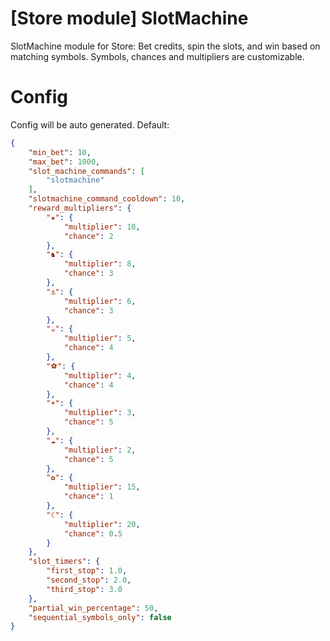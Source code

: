 # [Store module] SlotMachine
SlotMachine module for Store: Bet credits, spin the slots, and win based on matching symbols. Symbols, chances and multipliers are customizable.

# Config
Config will be auto generated. Default:
```json
{
    "min_bet": 10,
    "max_bet": 1000,
    "slot_machine_commands": [
        "slotmachine"
    ],
    "slotmachine_command_cooldown": 10,
    "reward_multipliers": {
        "★": {
            "multiplier": 10,
            "chance": 2
        },
        "♞": {
            "multiplier": 8,
            "chance": 3
        },
        "⚓": {
            "multiplier": 6,
            "chance": 3
        },
        "☕": {
            "multiplier": 5,
            "chance": 4
        },
        "⚽": {
            "multiplier": 4,
            "chance": 4
        },
        "☀": {
            "multiplier": 3,
            "chance": 5
        },
        "☁": {
            "multiplier": 2,
            "chance": 5
        },
        "✿": {
            "multiplier": 15,
            "chance": 1
        },
        "☾": {
            "multiplier": 20,
            "chance": 0.5
        }
    },
    "slot_timers": {
        "first_stop": 1.0,
        "second_stop": 2.0,
        "third_stop": 3.0
    },
    "partial_win_percentage": 50,
    "sequential_symbols_only": false
}
```